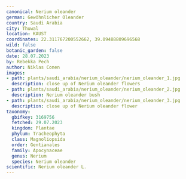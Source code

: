 ```yaml
---
canonical: Nerium oleander
german: Gewöhnlicher Oleander
country: Saudi Arabia
city: Thuwal
location: KAUST
coordinates: 22.311767200552662, 39.09488809696568
wild: false
botanic_garden: false
date: 28.07.2023
by: Rebekka Pech
author: Niklas Conen
images:
- path: plants/saudi_arabia/nerium_oleander/nerium_oleander_1.jpg
  description: close up of Nerium oleander flowers
- path: plants/saudi_arabia/nerium_oleander/nerium_oleander_2.jpg
  description: Nerium oleander bush
- path: plants/saudi_arabia/nerium_oleander/nerium_oleander_3.jpg
  description: close up of Nerium oleander flower
taxonomy:
  gbifkey: 3169756
  fetched: 29.07.2023
  kingdom: Plantae
  phylum: Tracheophyta
  class: Magnoliopsida
  order: Gentianales
  family: Apocynaceae
  genus: Nerium
  species: Nerium oleander
scientific: Nerium oleander L.
---
```

